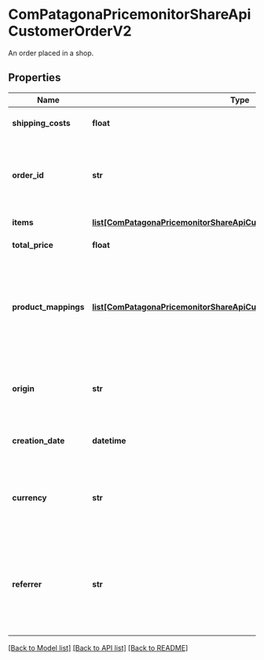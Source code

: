 # ComPatagonaPricemonitorShareApiCustomerOrderV2

An order placed in a shop.
## Properties
Name | Type | Description | Notes
------------ | ------------- | ------------- | -------------
**shipping_costs** | **float** | Shipping costs of the order | 
**order_id** | **str** | Unique id of an order. It must mean unique in the shop, not in the pricemonitor. | 
**items** | [**list[ComPatagonaPricemonitorShareApiCustomerOrderItemV2]**](ComPatagonaPricemonitorShareApiCustomerOrderItemV2.md) | List of bought items | 
**total_price** | **float** | Total price of the order | 
**product_mappings** | [**list[ComPatagonaPricemonitorShareApiCustomerOrderV2ProductMappings]**](ComPatagonaPricemonitorShareApiCustomerOrderV2ProductMappings.md) | A relation from the products in your system to the pricemonitor. Currently it must contain exactly one element. | 
**origin** | **str** | Origin of an order, e.g. the online shop were the order is placed | 
**creation_date** | **datetime** | Date when the order is created in UTC | 
**currency** | **str** | Currency used in the order. ISO 4217 Currency Codes: e.g. EUR | 
**referrer** | **str** | Referrer of an order. Third party (e.g. marketplace) which referred the customer to the online shop | [optional] 

[[Back to Model list]](../README.md#documentation-for-models) [[Back to API list]](../README.md#documentation-for-api-endpoints) [[Back to README]](../README.md)


